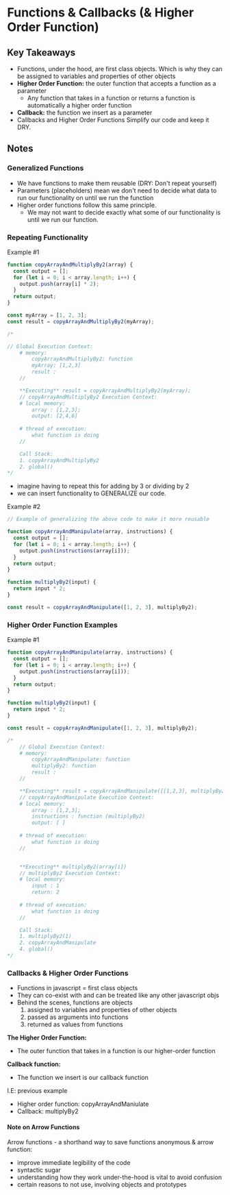 # Functions & Callbacks (& Higher Order Function)

## Key Takeaways

- Functions, under the hood, are first class objects. Which is why they can be assigned to variables and properties of other objects
- **Higher Order Function:** the outer function that accepts a function as a parameter
  - Any function that takes in a function or returns a function is automatically a higher order function
- **Callback:** the function we insert as a parameter
- Callbacks and Higher Order Functions Simplify our code and keep it DRY.

## Notes

### Generalized Functions

- We have functions to make them reusable (DRY: Don't repeat yourself)
- Parameters (placeholders) mean we don't need to decide what data to run our functionality on until we run the function
- Higher order functions follow this same principle.
  - We may not want to decide exactly what some of our functionality is until we run our function.

### Repeating Functionality

Example #1

```javascript
function copyArrayAndMultiplyBy2(array) {
  const output = [];
  for (let i = 0; i < array.length; i++) {
    output.push(array[i] * 2);
  }
  return output;
}

const myArray = [1, 2, 3];
const result = copyArrayAndMultiplyBy2(myArray);

/* 

// Global Execution Context:
    # memory:
        copyArrayAndMultiplyBy2: function
        myArray: [1,2,3]
        result : 
    //

    **Executing** result = copyArrayAndMultiplyBy2(myArray);
    // copyArrayAndMultiplyBy2 Execution Context:
    # local memory:
        array : [1,2,3];
        output: [2,4,6]
        
    # thread of execution:
        what function is doing 
    //

    Call Stack:
    1. copyArrayAndMultiplyBy2
    2. global()
*/
```

- imagine having to repeat this for adding by 3 or dividing by 2
- we can insert functionality to GENERALIZE our code.

Example #2

```javascript
// Example of generalizing the above code to make it more reusable

function copyArrayAndManipulate(array, instructions) {
  const output = [];
  for (let i = 0; i < array.length; i++) {
    output.push(instructions(array[i]));
  }
  return output;
}

function multiplyBy2(input) {
  return input * 2;
}

const result = copyArrayAndManipulate([1, 2, 3], multiplyBy2);
```

### Higher Order Function Examples

Example #1

```javascript
function copyArrayAndManipulate(array, instructions) {
  const output = [];
  for (let i = 0; i < array.length; i++) {
    output.push(instructions(array[i]));
  }
  return output;
}

function multiplyBy2(input) {
  return input * 2;
}

const result = copyArrayAndManipulate([1, 2, 3], multiplyBy2);

/* 
    // Global Execution Context:
    # memory:
        copyArrayAndManipulate: function
        multiplyBy2: function
        result : 
    //

    **Executing** result = copyArrayAndManipulate([[1,2,3], multiplyBy2);
    // copyArrayAndManipulate Execution Context:
    # local memory:
        array : [1,2,3];
        instructions : function (multiplyBy2)
        output: [ ]
        
    # thread of execution:
        what function is doing 
    //


    **Executing** multiplyBy2(array[i])
    // multiplyBy2 Execution Context:
    # local memory:
        input : 1
        return: 2
        
    # thread of execution:
        what function is doing 
    //

    Call Stack:
    1. multiplyBy2(1) 
    2. copyArrayAndManipulate
    4. global()
*/
```

### Callbacks & Higher Order Functions

- Functions in javascript = first class objects
- They can co-exist with and can be treated like any other javascript objs
- Behind the scenes, functions are objects
  1. assigned to variables and properties of other objects
  2. passed as arguments into functions
  3. returned as values from functions

**The Higher Order Function:**

- The outer function that takes in a function is our higher-order function

**Callback function:**

- The function we insert is our callback function

I.E: previous example

- Higher order function: copyArrayAndManiulate
- Callback: multiplyBy2

#### Note on Arrow Functions

Arrow functions - a shorthand way to save functions
anonymous & arrow function:

- improve immediate legibility of the code
- syntactic sugar
- understanding how they work under-the-hood is vital to avoid confusion
- certain reasons to not use, involving objects and prototypes
